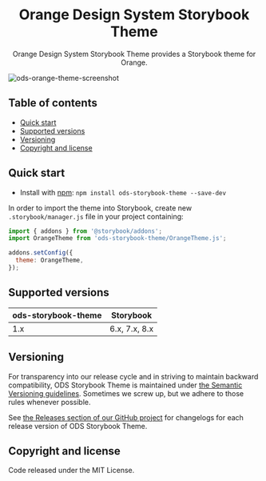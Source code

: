 <h1 align="center">Orange Design System Storybook Theme</h1>

<p align="center">
  Orange Design System Storybook Theme provides a Storybook theme for Orange.
</p>

![ods-orange-theme-screenshot](https://github.com/Orange-OpenSource/ods-storybook-theme/assets/17381666/3d2571e1-8311-4807-8dad-a401cada4cc6)

## Table of contents

- [Quick start](#quick-start)
- [Supported versions](#supported-versions)
- [Versioning](#versioning)
- [Copyright and license](#copyright-and-license)

## Quick start

* Install with [npm](https://www.npmjs.com/): `npm install ods-storybook-theme --save-dev`

In order to import the theme into Storybook, create new `.storybook/manager.js` file in your project containing:

```js
import { addons } from '@storybook/addons';
import OrangeTheme from 'ods-storybook-theme/OrangeTheme.js';

addons.setConfig({
  theme: OrangeTheme,
});
```

## Supported versions

| ods-storybook-theme | Storybook      |
| ------------------- | -------------- |
| 1.x                 | 6.x, 7.x, 8.x  |

## Versioning

For transparency into our release cycle and in striving to maintain backward compatibility, ODS Storybook Theme is maintained under [the Semantic Versioning guidelines](https://semver.org/). Sometimes we screw up, but we adhere to those rules whenever possible.

See [the Releases section of our GitHub project](https://github.com/Orange-OpenSource/ods-storybook-theme/releases) for changelogs for each release version of ODS Storybook Theme.

## Copyright and license

Code released under the MIT License.
